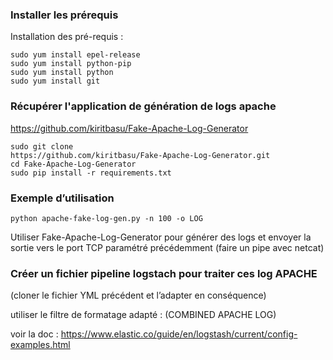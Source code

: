 ### Installer les prérequis

Installation des pré-requis :

```
sudo yum install epel-release
sudo yum install python-pip
sudo yum install python
sudo yum install git
```

###  Récupérer l'application de génération de logs apache 

https://github.com/kiritbasu/Fake-Apache-Log-Generator

```
sudo git clone
https://github.com/kiritbasu/Fake-Apache-Log-Generator.git
cd Fake-Apache-Log-Generator
sudo pip install -r requirements.txt
```

###  Exemple d’utilisation
```
python apache-fake-log-gen.py -n 100 -o LOG
```

Utiliser Fake-Apache-Log-Generator pour générer des logs et envoyer la sortie vers le port TCP paramétré précédemment
(faire un pipe avec netcat)

### Créer un fichier pipeline logstach pour traiter ces log APACHE 
(cloner le fichier YML précédent et l’adapter en conséquence)

utiliser le filtre de formatage adapté : (COMBINED APACHE LOG)

voir la doc : https://www.elastic.co/guide/en/logstash/current/config-examples.html



